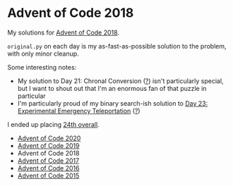 # Advent of Code 2018

My solutions for [Advent of Code 2018](http://adventofcode.com/2018).

`original.py` on each day is my as-fast-as-possible solution to the problem, with only minor cleanup.

Some interesting notes:
- My solution to Day 21: Chronal Conversion ([?](https://adventofcode.com/2018/day/21)) isn't particularly special, but I want to shout out that I'm an enormous fan of that puzzle in particular
- I'm particularly proud of my binary search-ish solution to [Day 23: Experimental Emergency Teleportation](day23/original.py) ([?](https://adventofcode.com/2018/day/23))

I ended up placing [24th overall](https://adventofcode.com/2018/leaderboard).

- [Advent of Code 2020](https://github.com/orez-/Advent-of-Code-2020)
- [Advent of Code 2019](https://github.com/orez-/Advent-of-Code-2019)
- Advent of Code 2018
- [Advent of Code 2017](https://github.com/orez-/Advent-of-Code-2017)
- [Advent of Code 2016](https://github.com/orez-/Advent-of-Code-2016)
- [Advent of Code 2015](https://github.com/orez-/Advent-of-Code-2015)
